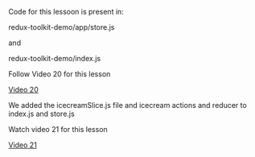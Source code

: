 <p>Code for this lessoon is present in:</p>
<p>redux-toolkit-demo/app/store.js</p>
<p>and</p>
<p>redux-toolkit-demo/index.js</p>
<p>Follow Video 20 for this lesson</p>
<a href="https://www.youtube.com/watch?v=5EMyvYGzv0o">Video 20</a>

<p>We added the icecreamSlice.js file and icecream actions and reducer to index.js and store.js</p>
<p>Watch video 21 for this lesson</p>
<a href="https://www.youtube.com/watch?v=Q-KZCLu5cbI">Video 21</a>
